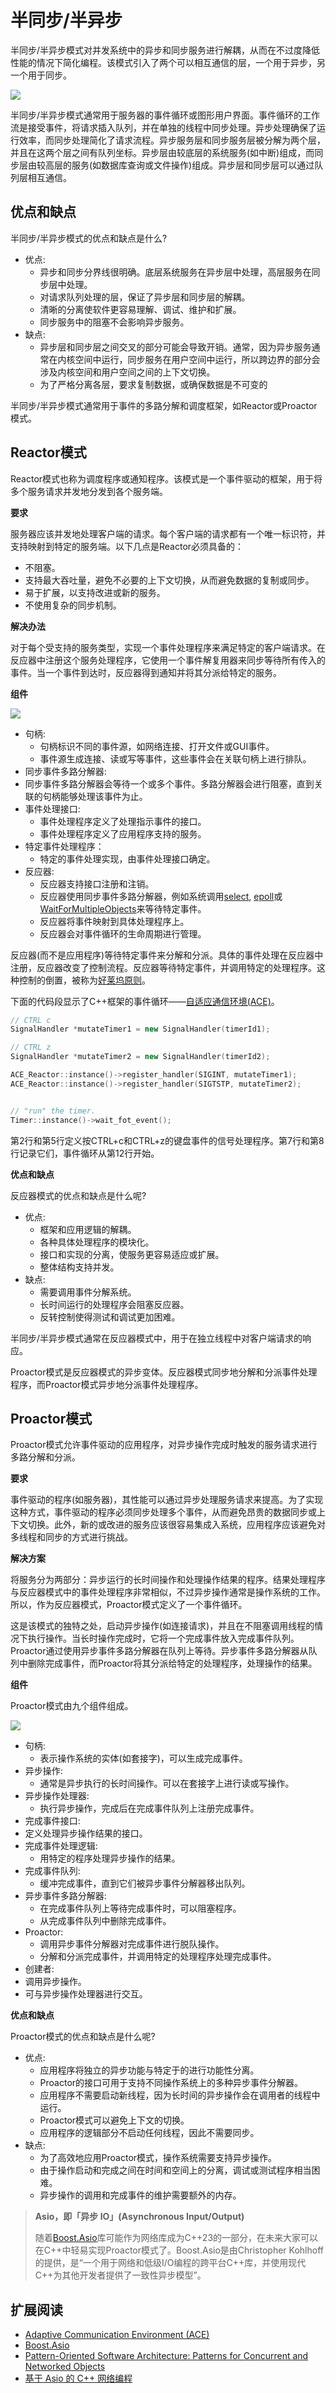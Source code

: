 # 半同步/半异步

半同步/半异步模式对并发系统中的异步和同步服务进行解耦，从而在不过度降低性能的情况下简化编程。该模式引入了两个可以相互通信的层，一个用于异步，另一个用于同步。

![](../../../images/Patterns/Concurrent-Architecture/6.png)

半同步/半异步模式通常用于服务器的事件循环或图形用户界面。事件循环的工作流是接受事件，将请求插入队列，并在单独的线程中同步处理。异步处理确保了运行效率，而同步处理简化了请求流程。异步服务层和同步服务层被分解为两个层，并且在这两个层之间有队列坐标。异步层由较底层的系统服务(如中断)组成，而同步层由较高层的服务(如数据库查询或文件操作)组成。异步层和同步层可以通过队列层相互通信。

## 优点和缺点

半同步/半异步模式的优点和缺点是什么?

* 优点:
  * 异步和同步分界线很明确。底层系统服务在异步层中处理，高层服务在同步层中处理。
  *  对请求队列处理的层，保证了异步层和同步层的解耦。
  * 清晰的分离使软件更容易理解、调试、维护和扩展。
  * 同步服务中的阻塞不会影响异步服务。
* 缺点:
  * 异步层和同步层之间交叉的部分可能会导致开销。通常，因为异步服务通常在内核空间中运行，同步服务在用户空间中运行，所以跨边界的部分会涉及内核空间和用户空间之间的上下文切换。
  * 为了严格分离各层，要求复制数据，或确保数据是不可变的

半同步/半异步模式通常用于事件的多路分解和调度框架，如Reactor或Proactor模式。

## Reactor模式

Reactor模式也称为调度程序或通知程序。该模式是一个事件驱动的框架，用于将多个服务请求并发地分发到各个服务端。

**要求**

服务器应该并发地处理客户端的请求。每个客户端的请求都有一个唯一标识符，并支持映射到特定的服务端。以下几点是Reactor必须具备的：

* 不阻塞。
* 支持最大吞吐量，避免不必要的上下文切换，从而避免数据的复制或同步。
* 易于扩展，以支持改进或新的服务。
* 不使用复杂的同步机制。

**解决办法**

对于每个受支持的服务类型，实现一个事件处理程序来满足特定的客户端请求。在反应器中注册这个服务处理程序，它使用一个事件解复用器来同步等待所有传入的事件。当一个事件到达时，反应器得到通知并将其分派给特定的服务。

**组件**

![](../../../images/Patterns/Concurrent-Architecture/7.png)

* 句柄:
  * 句柄标识不同的事件源，如网络连接、打开文件或GUI事件。
  * 事件源生成连接、读或写等事件，这些事件会在关联句柄上进行排队。
*  同步事件多路分解器:
  * 同步事件多路分解器会等待一个或多个事件。多路分解器会进行阻塞，直到关联的句柄能够处理该事件为止。
* 事件处理接口:
  * 事件处理程序定义了处理指示事件的接口。
  * 事件处理程序定义了应用程序支持的服务。
* 特定事件处理程序：
  * 特定的事件处理实现，由事件处理接口确定。
* 反应器:
  * 反应器支持接口注册和注销。
  * 反应器使用同步事件多路分解器，例如系统调用[select](https://en.wikipedia.org/wiki/Select_(Unix)), [epoll](https://en.wikipedia.org/wiki/Epoll)或[WaitForMultipleObjects]( https://docs.microsoft.com/en-us/windows/desktop/api/synchapi/nf-synchapi-waitformultipleobjects)来等待特定事件。
  * 反应器将事件映射到具体处理程序上。
  * 反应器会对事件循环的生命周期进行管理。

反应器(而不是应用程序)等待特定事件来分解和分派。具体的事件处理在反应器中注册，反应器改变了控制流程。反应器等待特定事件，并调用特定的处理程序。这种控制的倒置，被称为[好莱坞原则](https://en.wikipedia.org/wiki/Inversion_of_control)。

下面的代码段显示了C++框架的事件循环——[自适应通信环境(ACE)]( https://www.dre.vanderbilt.edu/~schmidt/ACE.html)。

```c++
// CTRL c
SignalHandler *mutateTimer1 = new SignalHandler(timerId1);

// CTRL z
SignalHandler *mutateTimer2 = new SignalHandler(timerId2);

ACE_Reactor::instance()->register_handler(SIGINT, mutateTimer1);
ACE_Reactor::instance()->register_handler(SIGTSTP, mutateTimer2);


// "run" the timer.
Timer::instance()->wait_fot_event();
```

第2行和第5行定义按CTRL+c和CTRL+z的键盘事件的信号处理程序。第7行和第8行记录它们，事件循环从第12行开始。

**优点和缺点**

反应器模式的优点和缺点是什么呢?

* 优点:
  * 框架和应用逻辑的解耦。
  * 各种具体处理程序的模块化。
  * 接口和实现的分离，使服务更容易适应或扩展。
  * 整体结构支持并发。
* 缺点:
  * 需要调用事件分解系统。
  * 长时间运行的处理程序会阻塞反应器。
  * 反转控制使得测试和调试更加困难。

半同步/半异步模式通常在反应器模式中，用于在独立线程中对客户端请求的响应。

Proactor模式是反应器模式的异步变体。反应器模式同步地分解和分派事件处理程序，而Proactor模式异步地分派事件处理程序。

## Proactor模式

Proactor模式允许事件驱动的应用程序，对异步操作完成时触发的服务请求进行多路分解和分派。

**要求**

事件驱动的程序(如服务器)，其性能可以通过异步处理服务请求来提高。为了实现这种方式，事件驱动的程序必须同步处理多个事件，从而避免昂贵的数据同步或上下文切换。此外，新的或改进的服务应该很容易集成入系统，应用程序应该避免对多线程和同步的方式进行挑战。

**解决方案**

将服务分为两部分：异步运行的长时间操作和处理操作结果的程序。结果处理程序与反应器模式中的事件处理程序非常相似，不过异步操作通常是操作系统的工作。所以，作为反应器模式，Proactor模式定义了一个事件循环。

这是该模式的独特之处，启动异步操作(如连接请求)，并且在不阻塞调用线程的情况下执行操作。当长时操作完成时，它将一个完成事件放入完成事件队列。Proactor通过使用异步事件多路分解器在队列上等待。异步事件多路分解器从队列中删除完成事件，而Proactor将其分派给特定的处理程序，处理操作的结果。

**组件**

Proactor模式由九个组件组成。

![](../../../images/Patterns/Concurrent-Architecture/8.png)

* 句柄:
  * 表示操作系统的实体(如套接字)，可以生成完成事件。
* 异步操作:
  * 通常是异步执行的长时间操作。可以在套接字上进行读或写操作。
* 异步操作处理器:
  * 执行异步操作，完成后在完成事件队列上注册完成事件。
*  完成事件接口:
  * 定义处理异步操作结果的接口。
* 完成事件处理逻辑:
  * 用特定的程序处理异步操作的结果。
* 完成事件队列:
  * 缓冲完成事件，直到它们被异步事件分解器移出队列。
* 异步事件多路分解器:
  * 在完成事件队列上等待完成事件时，可以阻塞程序。
  * 从完成事件队列中删除完成事件。
* Proactor:
  * 调用异步事件分解器对完成事件进行脱队操作。
  * 分解和分派完成事件，并调用特定的处理程序处理完成事件。
*  创建者:
  * 调用异步操作。
  * 可与异步操作处理器进行交互。

**优点和缺点**

Proactor模式的优点和缺点是什么呢?

* 优点:
  * 应用程序将独立的异步功能与特定于的进行功能性分离。
  * Proactor的接口可用于支持不同操作系统上的多种异步事件分解器。
  * 应用程序不需要启动新线程，因为长时间的异步操作会在调用者的线程中运行。
  * Proactor模式可以避免上下文的切换。
  * 应用程序的逻辑部分不启动任何线程，因此不需要同步。
* 缺点:
  * 为了高效地应用Proactor模式，操作系统需要支持异步操作。
  * 由于操作启动和完成之间在时间和空间上的分离，调试或测试程序相当困难。
  * 异步操作的调用和完成事件的维护需要额外的内存。

> **Asio，即「异步 IO」(Asynchronous Input/Output)**
>
> 随着[Boost.Asio](https://www.boost.org/doc/libs/1_69_0/doc/html/boost_asio.html)库可能作为网络库成为C++23的一部分，在未来大家可以在C++中轻易实现Proactor模式了。Boost.Asio是由Christopher Kohlhoff的提供，是“一个用于网络和低级I/O编程的跨平台C++库，并使用现代C++为其他开发者提供了一致性异步模型”。

## 扩展阅读

* [Adaptive Communication Environment (ACE)]( https://en.wikipedia.org/wiki/Adaptive_Communication_Environment)
* [Boost.Asio]( https://www.boost.org/doc/libs/1_69_0/doc/html/boost_asio.html)
* [Pattern-Oriented Software Architecture: Patterns for Concurrent and Networked Objects]( https://www.dre.vanderbilt.edu/~schmidt/POSA/POSA2/)
* [基于 Asio 的 C++ 网络编程](https://segmentfault.com/a/1190000007225464)

